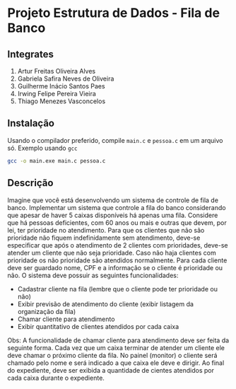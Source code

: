 # Projeto Estrutura de Dados - Fila de Banco
## Integrates
1. Artur Freitas Oliveira Alves
2. Gabriela Safira Neves de Oliveira
3. Guilherme Inácio Santos Paes
4. Irwing Felipe Pereira Vieira
5. Thiago Menezes Vasconcelos

## Instalação
Usando o compilador preferido, compile ``main.c`` e ``pessoa.c`` em um arquivo só. Exemplo usando ``gcc``
```bash
gcc -o main.exe main.c pessoa.c
```

## Descrição
Imagine que você está desenvolvendo um sistema de controle de fila de banco.
Implementar um sistema que controle a fila do banco considerando que apesar de haver
5 caixas disponíveis há apenas uma fila. Considere que há pessoas deficientes, com 60
anos ou mais e outras que devem, por lei, ter prioridade no atendimento. Para que os
clientes que não são prioridade não fiquem indefinidamente sem atendimento, deve-se
especificar que após o atendimento de 2 clientes com prioridades, deve-se atender um
cliente que não seja prioridade. Caso não haja clientes com prioridade os não prioridade
são atendidos normalmente. Para cada cliente deve ser guardado nome, CPF e a
informação se o cliente é prioridade ou não. O sistema deve possuir as seguintes funcionalidades:

- Cadastrar cliente na fila (lembre que o cliente pode ter prioridade ou não)
- Exibir previsão de atendimento do cliente (exibir listagem da organização da fila)
- Chamar cliente para atendimento
- Exibir quantitativo de clientes atendidos por cada caixa

Obs: A funcionalidade de chamar cliente para atendimento deve ser feita da seguinte
forma. Cada vez que um caixa terminar de atender um cliente ele deve chamar o próximo
cliente da fila. No painel (monitor) o cliente será chamado pelo nome e será indicado a
que caixa ele deve e dirigir. Ao final do expediente, deve ser exibida a quantidade de
cientes atendidos por cada caixa durante o expediente.

